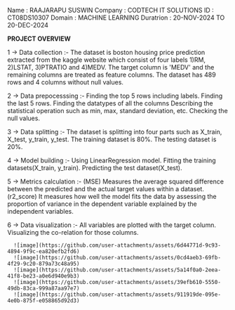 Name : RAAJARAPU SUSWIN
Company : CODTECH IT SOLUTIONS
ID : CT08DS10307
Domain : MACHINE LEARNING
Duratrion : 20-NOV-2024 TO 20-DEC-2024

**PROJECT OVERVIEW**

 1 -> Data collection :-
      The dataset is boston housing price prediction extracted from the kaggle website which consist of four labels 1)RM, 2)LSTAT,	3)PTRATIO and	4)MEDV.
      The target column is 'MEDV' and the remaining columns are treated as feature columns.
      The dataset has 489 rows and 4 columns without null values.
      
 2 -> Data prepocesssing :-
      Finding the top 5 rows including labels.
      Finding the last 5 rows.
      Finding the datatypes of all the columns
      Describing the statistical operation such as min, max, standard deviation, etc.
      Checking the null values.
      
 3 -> Data splitting :-
      The dataset is splitting into four parts such as X_train, X_test, y_train, y_test.
      The training dataset is 80%.
      The testing dataset is 20%.
      
 4 -> Model building :-
      Using LinearRegression model.
      Fitting the training datasets(X_train, y_train).
      Predicting the test dataset(X_test).
      
 5 -> Metrics calculation :-
      (MSE) Measures the average squared difference between the predicted and the actual target values within a dataset.
      (r2_score) It measures how well the model fits the data by assessing the proportion of variance in the dependent variable explained by the independent variables.
      
 6 -> Data visualization :-
      All variables are plotted with the target column.
      Visualizing the co-relation for those columns.
      
      ![image](https://github.com/user-attachments/assets/6d44771d-9c93-4894-9f9c-ea820efb2fd6)
      ![image](https://github.com/user-attachments/assets/0cd4aeb3-69fb-4f29-9c20-879a73c48a95)
      ![image](https://github.com/user-attachments/assets/5a14f0a0-2eea-41f8-be23-a0e6d940e9b3)
      ![image](https://github.com/user-attachments/assets/39efb610-5550-49db-83ca-999a87aa97e7)
      ![image](https://github.com/user-attachments/assets/911919de-095e-4e0b-875f-e058865d92d3)





